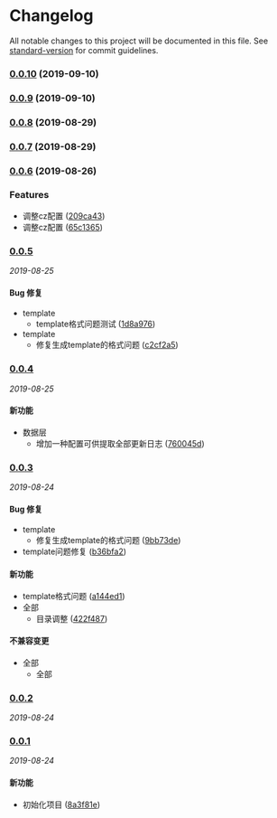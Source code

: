 # Changelog

All notable changes to this project will be documented in this file. See [standard-version](https://github.com/conventional-changelog/standard-version) for commit guidelines.

### [0.0.10](https://github.com/WenHaoHuang/changelog-sn/compare/v0.0.9...v0.0.10) (2019-09-10)

### [0.0.9](https://github.com/WenHaoHuang/changelog-sn/compare/v0.0.6...v0.0.9) (2019-09-10)

### [0.0.8](https://github.com/WenHaoHuang/changelog-sn/compare/v0.0.7...v0.0.8) (2019-08-29)

### [0.0.7](https://github.com/WenHaoHuang/changelog-sn/compare/v0.0.6...v0.0.7) (2019-08-29)

### [0.0.6](https://github.com/WenHaoHuang/changelog-sn/compare/v0.0.5...v0.0.6) (2019-08-26)


### Features

* 调整cz配置 ([209ca43](https://github.com/WenHaoHuang/changelog-sn/commit/209ca43))
* 调整cz配置 ([65c1365](https://github.com/WenHaoHuang/changelog-sn/commit/65c1365))

### [0.0.5](https://github.com/WenHaoHuang/changelog-sn/compare/v0.0.4...v0.0.5)

_2019-08-25_

#### Bug 修复

- template
  - template格式问题测试 ([1d8a976](https://github.com/WenHaoHuang/changelog-sn/commit/1d8a976))
- template
  - 修复生成template的格式问题 ([c2cf2a5](https://github.com/WenHaoHuang/changelog-sn/commit/c2cf2a5))


### [0.0.4](https://github.com/WenHaoHuang/changelog-sn/compare/v0.0.3...v0.0.4)

_2019-08-25_

#### 新功能

- 数据层
  - 增加一种配置可供提取全部更新日志 ([760045d](https://github.com/WenHaoHuang/changelog-sn/commit/760045d))


### [0.0.3](https://github.com/WenHaoHuang/changelog-sn/compare/v0.0.2...v0.0.3)

_2019-08-24_

#### Bug 修复

- template
  - 修复生成template的格式问题 ([9bb73de](https://github.com/WenHaoHuang/changelog-sn/commit/9bb73de))
- template问题修复 ([b36bfa2](https://github.com/WenHaoHuang/changelog-sn/commit/b36bfa2))


#### 新功能

- template格式问题 ([a144ed1](https://github.com/WenHaoHuang/changelog-sn/commit/a144ed1))
- 全部
  - 目录调整 ([422f487](https://github.com/WenHaoHuang/changelog-sn/commit/422f487))


#### 不兼容变更

- 全部
  - 全部


### [0.0.2](https://github.com/WenHaoHuang/changelog-sn/compare/v0.0.1...v0.0.2)

_2019-08-24_

### [0.0.1](https://github.com/WenHaoHuang/changelog-sn/compare/8a3f81e...v0.0.1)

_2019-08-24_

#### 新功能

- 初始化项目 ([8a3f81e](https://github.com/WenHaoHuang/changelog-sn/commit/8a3f81e))
